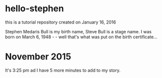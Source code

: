 # hello-stephen
this is a tutorial repository created on January 16, 2016

Stephen Medaris Bull is my birth name, Steve Bull is a stage name.
I was born on March 6, 1948 - - well that's what was put on the birth certificate...

# November 2015
It's 3:25 pm ad I have 5 more minutes to add to my story.

